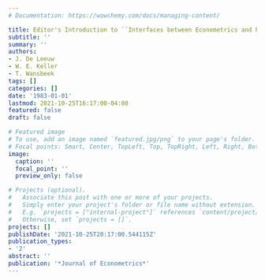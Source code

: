 ```yaml
---
# Documentation: https://wowchemy.com/docs/managing-content/

title: Editor's Introduction to ``Interfaces between Econometrics and Psychometrics''
subtitle: ''
summary: ''
authors:
- J. De Leeuw
- W. E. Keller
- T. Wansbeek
tags: []
categories: []
date: '1983-01-01'
lastmod: 2021-10-25T16:17:00-04:00
featured: false
draft: false

# Featured image
# To use, add an image named `featured.jpg/png` to your page's folder.
# Focal points: Smart, Center, TopLeft, Top, TopRight, Left, Right, BottomLeft, Bottom, BottomRight.
image:
  caption: ''
  focal_point: ''
  preview_only: false

# Projects (optional).
#   Associate this post with one or more of your projects.
#   Simply enter your project's folder or file name without extension.
#   E.g. `projects = ["internal-project"]` references `content/project/deep-learning/index.md`.
#   Otherwise, set `projects = []`.
projects: []
publishDate: '2021-10-25T20:17:00.544115Z'
publication_types:
- '2'
abstract: ''
publication: '*Journal of Econometrics*'
---
```

